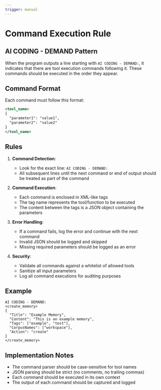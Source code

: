 ```yaml
---
trigger: manual
---
```


# Command Execution Rule

## AI CODING - DEMAND Pattern

When the program outputs a line starting with `AI CODING - DEMAND:`, it indicates that there are tool execution commands following it. These commands should be executed in the order they appear.

## Command Format

Each command must follow this format:

```xml
<tool_name>
{
  "parameter1": "value1",
  "parameter2": "value2"
}
</tool_name>
```

## Rules

1. **Command Detection**:
   - Look for the exact line: `AI CODING - DEMAND:`
   - All subsequent lines until the next command or end of output should be treated as part of the command

2. **Command Execution**:
   - Each command is enclosed in XML-like tags
   - The tag name represents the tool/function to be executed
   - The content between the tags is a JSON object containing the parameters

3. **Error Handling**:
   - If a command fails, log the error and continue with the next command
   - Invalid JSON should be logged and skipped
   - Missing required parameters should be logged as an error

4. **Security**:
   - Validate all commands against a whitelist of allowed tools
   - Sanitize all input parameters
   - Log all command executions for auditing purposes

## Example

```
AI CODING - DEMAND:
<create_memory>
{
  "Title": "Example Memory",
  "Content": "This is an example memory",
  "Tags": ["example", "test"],
  "CorpusNames": ["workspace"],
  "Action": "create"
}
</create_memory>
```

## Implementation Notes

- The command parser should be case-sensitive for tool names
- JSON parsing should be strict (no comments, no trailing commas)
- Each command should be executed in its own context
- The output of each command should be captured and logged